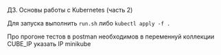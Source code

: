 ДЗ. Основы работы с Kubernetes (часть 2)

Для запуска выполнить `run.sh` либо `kubectl apply -f .`

Про прогоне тестов в postman необходимов в переменнуй коллекции CUBE_IP
указать IP minikube
